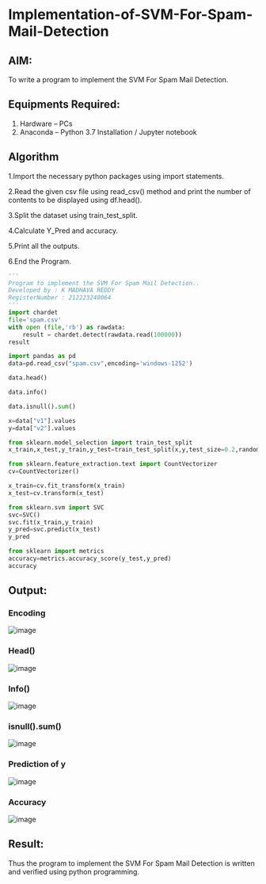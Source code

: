 # Implementation-of-SVM-For-Spam-Mail-Detection

## AIM:
To write a program to implement the SVM For Spam Mail Detection.

## Equipments Required:
1. Hardware – PCs
2. Anaconda – Python 3.7 Installation / Jupyter notebook

## Algorithm
1.Import the necessary python packages using import statements.

2.Read the given csv file using read_csv() method and print the number of contents to be displayed using df.head().

3.Split the dataset using train_test_split.

4.Calculate Y_Pred and accuracy.

5.Print all the outputs.

6.End the Program.
```python
'''
Program to implement the SVM For Spam Mail Detection..
Developed by : K MADHAVA REDDY
RegisterNumber : 212223240064
'''
import chardet
file='spam.csv'
with open (file,'rb') as rawdata:
    result = chardet.detect(rawdata.read(100000))
result

import pandas as pd
data=pd.read_csv("spam.csv",encoding='windows-1252')

data.head()

data.info()

data.isnull().sum()

x=data["v1"].values
y=data["v2"].values

from sklearn.model_selection import train_test_split
x_train,x_test,y_train,y_test=train_test_split(x,y,test_size=0.2,random_state=0)

from sklearn.feature_extraction.text import CountVectorizer
cv=CountVectorizer()

x_train=cv.fit_transform(x_train)
x_test=cv.transform(x_test)

from sklearn.svm import SVC
svc=SVC()
svc.fit(x_train,y_train)
y_pred=svc.predict(x_test)
y_pred

from sklearn import metrics
accuracy=metrics.accuracy_score(y_test,y_pred)
accuracy

```

## Output:
### Encoding
![image](https://github.com/Madhavareddy09/Implementation-of-SVM-For-Spam-Mail-Detection/assets/145742470/65935976-e3c8-40ce-a32d-afc3f87d77d6)

### Head()
![image](https://github.com/Madhavareddy09/Implementation-of-SVM-For-Spam-Mail-Detection/assets/145742470/e275e762-2027-41fd-85f9-eab7f494fc90)

### Info()
![image](https://github.com/Madhavareddy09/Implementation-of-SVM-For-Spam-Mail-Detection/assets/145742470/1bae5c66-c39f-4c4c-8921-5a1e43af5eec)

### isnull().sum()
![image](https://github.com/Madhavareddy09/Implementation-of-SVM-For-Spam-Mail-Detection/assets/145742470/d5c41095-dfce-465b-84d5-5c27b54a69b5)

### Prediction of y
![image](https://github.com/Madhavareddy09/Implementation-of-SVM-For-Spam-Mail-Detection/assets/145742470/95704d37-5457-4602-8aee-277821111fbf)

### Accuracy
![image](https://github.com/Madhavareddy09/Implementation-of-SVM-For-Spam-Mail-Detection/assets/145742470/fc1e1365-a570-4e2f-823c-31d1c38be700)



## Result:
Thus the program to implement the SVM For Spam Mail Detection is written and verified using python programming.
